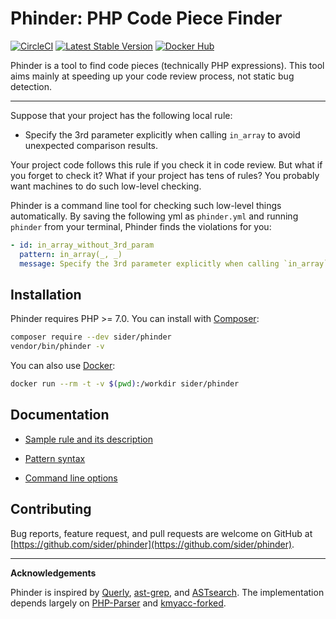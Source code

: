 # Phinder: PHP Code Piece Finder
[![CircleCI](https://circleci.com/gh/sider/phinder/tree/master.svg?style=svg)](https://circleci.com/gh/sider/phinder/tree/master)
[![Latest Stable Version](https://poser.pugx.org/sider/phinder/v/stable)](https://packagist.org/packages/sider/phinder)
[![Docker Hub](https://img.shields.io/badge/docker-ready-blue.svg)](https://hub.docker.com/r/sider/phinder/)

Phinder is a tool to find code pieces (technically PHP expressions).
This tool aims mainly at speeding up your code review process, not static bug detection.

---

Suppose that your project has the following local rule:

- Specify the 3rd parameter explicitly when calling `in_array` to avoid unexpected comparison results.

Your project code follows this rule if you check it in code review. But what if you forget to check it? What if your project has tens of rules? You probably want machines to do such low-level checking.

Phinder is a command line tool for checking such low-level things automatically. By saving the following yml as `phinder.yml` and running `phinder` from your terminal, Phinder finds the violations for you:

```yml
- id: in_array_without_3rd_param
  pattern: in_array(_, _)
  message: Specify the 3rd parameter explicitly when calling `in_array` to avoid unexpected comparison results.
```

## Installation

Phinder requires PHP >= 7.0. You can install with [Composer](https://getcomposer.org/):

```bash
composer require --dev sider/phinder
vendor/bin/phinder -v
```

You can also use [Docker](https://hub.docker.com/r/sider/phinder/):

```bash
docker run --rm -t -v $(pwd):/workdir sider/phinder
```

## Documentation

- [Sample rule and its description](./doc/rule.md)

- [Pattern syntax](./doc/pattern-syntax.md)

- [Command line options](./doc/command-line-options.md)

## Contributing

Bug reports, feature request, and pull requests are welcome on GitHub at [https://github.com/sider/phinder](https://github.com/sider/phinder).

---

**Acknowledgements**

Phinder is inspired by [Querly](https://github.com/soutaro/querly/), [ast-grep](https://github.com/azz/ast-grep), and [ASTsearch](https://github.com/takluyver/astsearch).
The implementation depends largely on [PHP-Parser](https://github.com/nikic/PHP-Parser) and [kmyacc-forked](https://github.com/moriyoshi/kmyacc-forked/).
